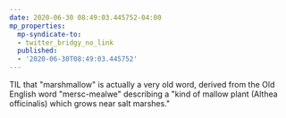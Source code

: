```yaml
---
date: 2020-06-30 08:49:03.445752-04:00
mp_properties:
  mp-syndicate-to:
  - twitter_bridgy_no_link
  published:
  - '2020-06-30T08:49:03.445752'
---
```


TIL that "marshmallow" is actually a very old word, derived from the Old English word "mersc-mealwe" describing a "kind of mallow plant (Althea officinalis) which grows near salt marshes."